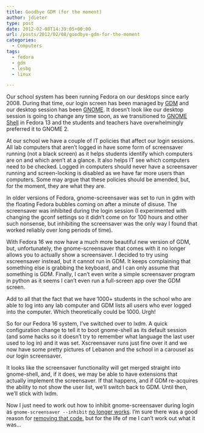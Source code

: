 ```yaml
---
title: Goodbye GDM (for the moment)
author: jdieter
type: post
date: 2012-02-08T14:39:05+00:00
url: /posts/2012/02/08/goodbye-gdm-for-the-moment
categories:
  - Computers
tags:
  - fedora
  - gdm
  - lesbg
  - linux

---
```

Our school system has been running Fedora on our desktops since early 2008. During that time, our login screen has been managed by [GDM][1] and our desktop session has been [GNOME][2]. It doesn&#8217;t look like our desktop session is going to change any time soon, as we transitioned to [GNOME Shell][3] in Fedora 13 and the students and teachers have overwhelmingly preferred it to GNOME 2.

At our school we have a couple of IT policies that affect our login sessions. All lab computers that aren&#8217;t logged in have some form of screensaver running (not a black screen) as it helps students identify which computers are on and which aren&#8217;t at a glance. It also helps IT see which computers need to be checked. Logged in computers should never have a screensaver running and screen-locking is disabled as we have far more users than computers. Some may argue that these policies should be amended, but, for the moment, they are what they are.

In older versions of Fedora, gnome-screensaver was set to run in gdm with the floating Fedora bubbles coming on after a minute of disuse. The screensaver was inhibited during the login session (I experimented with changing the gconf settings so it didn&#8217;t come on for 100 hours and other such nonsense, but inhibiting the screensaver was the only way I found that worked reliably over long periods of time).

With Fedora 16 we now have a much more beautiful new version of GDM, but, unfortunately, the gnome-screensaver that comes with it no longer allows you to actually show a screensaver. I decided to try using xscreensaver instead, but it cannot run in GDM. It keeps complaining that something else is grabbing the keyboard, and I can only assume that something is GDM. Finally, I can&#8217;t even write a simple screensaver program in python as it seems I can&#8217;t even run a full-screen app over the GDM screen.

Add to all that the fact that we have 1000+ students in the school who are able to log into any lab computer and GDM lists all users who ever logged into the computer. Which theoretically could be 1000. Urgh!

So for our Fedora 16 system, I&#8217;ve switched over to lxdm. A quick configuration change to tell it to boot gnome-shell as its default session (and some hacks so it doesn&#8217;t try to remember what language the last user used to log in) and it was set. Xscreensaver runs just fine over it and we now have some pretty pictures of Lebanon and the school in a carousel as our login screensaver.

It looks like the screensaver functionality will get merged straight into gnome-shell, and, if it does, we may be able to have extensions that actually implement the screensaver. If that happens, and if GDM re-acquires the ability to not show the user list, we&#8217;ll switch back to GDM. Until then, we&#8217;ll stick with lxdm.

Now I just need to work out how to inhibit gnome-screensaver during login as `gnome-screensaver --inhibit` [no longer works][4]. I&#8217;m sure there was a good reason for [removing that code][5], but for the life of me I can&#8217;t work out what it was&#8230;

 [1]: http://projects.gnome.org/gdm/
 [2]: http://www.gnome.org/
 [3]: http://www.gnome.org/gnome-3/
 [4]: https://bugzilla.redhat.com/show_bug.cgi?id=713255
 [5]: http://dev.gentoo.org/~nirbheek/gnome/3.0/gnome-screensaver-poke.log
